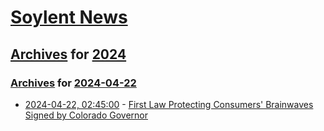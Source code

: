 # [Soylent News](../../../README.md)

## [Archives](../../index.md) for [2024](../index.md)

### [Archives](../../index.md) for [2024-04-22](index.md)

* [2024-04-22, 02:45:00](https://soylentnews.org/article.pl?sid=24/04/20/237233&from=rss) - [First Law Protecting Consumers' Brainwaves Signed by Colorado Governor](https://soylentnews.org/article.pl?sid=24/04/20/237233&from=rss)
